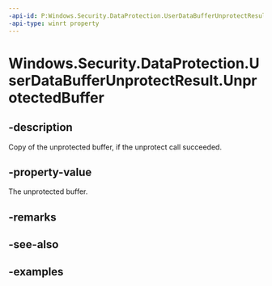 ```yaml
---
-api-id: P:Windows.Security.DataProtection.UserDataBufferUnprotectResult.UnprotectedBuffer
-api-type: winrt property
---
```


<!-- Property syntax.
public IBuffer UnprotectedBuffer { get; }
-->

# Windows.Security.DataProtection.UserDataBufferUnprotectResult.UnprotectedBuffer

## -description
Copy of the unprotected buffer, if the unprotect call succeeded.

## -property-value
The unprotected buffer.

## -remarks

## -see-also

## -examples

